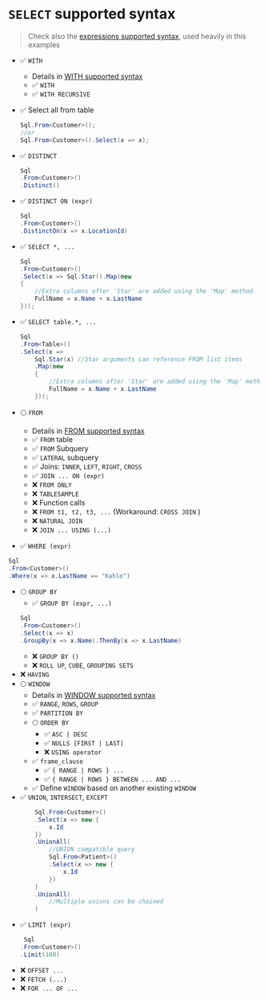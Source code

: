 # `SELECT` supported syntax
> Check also the [expressions supported syntax](./expression.md), 
> used heavily in this examples

-  :white_check_mark: `WITH` 
    - Details in [WITH supported syntax](./with.md)
    - :white_check_mark: `WITH`
    - :white_check_mark: `WITH RECURSIVE`

-  :white_check_mark: Select all from table
    ```csharp
    Sql.From<Customer>();
    //or
    Sql.From<Customer>().Select(x => x);
    ```

-  :white_check_mark: `DISTINCT`
    ```csharp
    Sql
    .From<Customer>()
    .Distinct()
    ```

-  :white_check_mark: `DISTINCT ON (expr)`
    ```csharp
    Sql
    .From<Customer>()
    .DistinctOn(x => x.LocationId)
    ```

-  :white_check_mark: `SELECT *, ...`
    ```csharp
    Sql
    .From<Customer>()
    .Select(x => Sql.Star().Map(new
    {
        //Extra columns after 'Star' are added using the 'Map' method
        FullName = x.Name + x.LastName
    }));
    ```

-  :white_check_mark: `SELECT table.*, ...`    
    ```csharp
    Sql
    .From<Table>()
    .Select(x => 
        Sql.Star(x) //Star arguments can reference FROM list items
        .Map(new
        {
            //Extra columns after 'Star' are added using the 'Map' method
            FullName = x.Name + x.LastName
        }));
    ```


-  :full_moon: `FROM`
    - Details in [FROM supported syntax](./from.md)
    - :white_check_mark: `FROM` table
    - :white_check_mark: `FROM` Subquery
    - :white_check_mark: `LATERAL` subquery
    - :white_check_mark: Joins: `INNER`, `LEFT`, `RIGHT`, `CROSS`
    - :white_check_mark: `JOIN ... ON (expr)`
    - :x: `FROM ONLY`
    - :x: `TABLESAMPLE`
    - :x: Function calls
    - :x: `FROM t1, t2, t3, ...` (Workaround: `CROSS JOIN` )
    - :x: `NATURAL JOIN`
    - :x: `JOIN ... USING (...)`

-  :white_check_mark: `WHERE (expr)`
```csharp
Sql
.From<Customer>()
.Where(x => x.LastName == "Kahlo")
```

- :full_moon: `GROUP BY`
    - :white_check_mark: `GROUP BY (expr, ...)`
    ```csharp
    Sql
    .From<Customer>()
    .Select(x => x)
    .GroupBy(x => x.Name).ThenBy(x => x.LastName)
    ```
    - :x: `GROUP BY ()`
    - :x: `ROLL UP`, `CUBE`, `GROUPING SETS`
- :x: `HAVING`
- :full_moon: `WINDOW`
    - Details in [WINDOW supported syntax](./window.md)
    - :white_check_mark: `RANGE`, `ROWS`, `GROUP`
    - :white_check_mark: `PARTITION BY`
    - :full_moon: `ORDER BY`
        - :white_check_mark: `ASC | DESC`
        - :white_check_mark: `NULLS [FIRST | LAST]`
        - :x: `USING operator`
    - :white_check_mark: `frame_clause`
        - :white_check_mark: `{ RANGE | ROWS } ... `
        - :white_check_mark: `{ RANGE | ROWS } BETWEEN ... AND ...`
    -  :white_check_mark: Define `WINDOW` based on another existing `WINDOW`
- :white_check_mark: `UNION`, `INTERSECT`, `EXCEPT`
    ```csharp
        Sql.From<Customer>()
        .Select(x => new {
            x.Id
        })
        .UnionAll(
            //UNION compatible query
            Sql.From<Patient>()
            .Select(x => new {
                x.Id
            })
        )
        .UnionAll(
            //Multiple unions can be chained
        )
    ```
- :white_check_mark: `LIMIT (expr)`
    ```csharp
     Sql
    .From<Customer>()
    .Limit(100)
    ```
- :x: `OFFSET ...`
- :x: `FETCH (...)`
- :x: `FOR ... OF ...`
